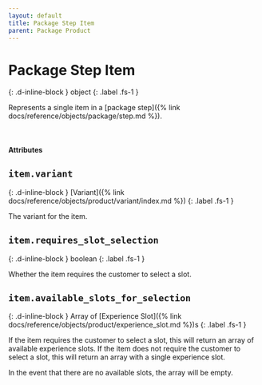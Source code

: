 ```yaml
---
layout: default
title: Package Step Item
parent: Package Product
---
```


# Package Step Item
{: .d-inline-block }
object
{: .label .fs-1 }

Represents a single item in a [package step]({% link docs/reference/objects/package/step.md %}).

<br>

#### Attributes


## `item.variant`
{: .d-inline-block }
[Variant]({% link docs/reference/objects/product/variant/index.md %})
{: .label .fs-1 }

The variant for the item.

## `item.requires_slot_selection`
{: .d-inline-block }
boolean
{: .label .fs-1 }

Whether the item requires the customer to select a slot.

## `item.available_slots_for_selection`
{: .d-inline-block }
Array of [Experience Slot]({% link docs/reference/objects/product/experience_slot.md %})s
{: .label .fs-1 }

If the item requires the customer to select a slot, this will return an array of available experience slots. If the item does not require the customer to select a slot, this will return an array with a single experience slot.

In the event that there are no available slots, the array will be empty.

